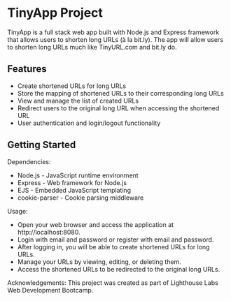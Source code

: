 # TinyApp Project

TinyApp is a full stack web app built with Node.js and Express framework that allows users to shorten long URLs (à la bit.ly). The app will allow users to shorten long URLs much like TinyURL.com and bit.ly do.

## Features
* Create shortened URLs for long URLs
* Store the mapping of shortened URLs to their corresponding long URLs
* View and manage the list of created URLs
* Redirect users to the original long URL when accessing the shortened URL
* User authentication and login/logout functionality

## Getting Started
Dependencies:
* Node.js - JavaScript runtime environment
* Express - Web framework for Node.js
* EJS - Embedded JavaScript templating
* cookie-parser - Cookie parsing middleware

Usage:
* Open your web browser and access the application at http://localhost:8080.
* Login with email and password or register with email and password.
* After logging in, you will be able to create shortened URLs for long URLs.
* Manage your URLs by viewing, editing, or deleting them.
* Access the shortened URLs to be redirected to the original long URLs.

Acknowledgements:
This project was created as part of Lighthouse Labs Web Development Bootcamp.




